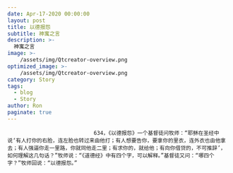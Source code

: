 ```yaml
---
date: Apr-17-2020 00:00:00
layout: post
title: 以德报怨
subtitle: 神寓之言
description: >-
  神寓之言
image: >-
    /assets/img/Qtcreator-overview.png
optimized_image: >-
    /assets/img/Qtcreator-overview.png
category: Story
tags:
  - blog
  - Story
author: Ron
paginate: true
---
```


							　　634，《以德报怨》一个基督徒问牧师：“耶稣在圣经中说‘有人打你的右脸，连左脸也转过来由他打；有人想要告你，要拿你的里衣，连外衣也由他拿去；有人强逼你走一里路，你就同他走二里；有求你的，就给他；有向你借贷的，不可推辞’，如何理解这几句话？”牧师说：“《道德经》中有四个字，可以解释。”基督徒又问：“哪四个字？”牧师回说：“以德报怨。”
